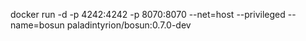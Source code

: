 docker run -d -p 4242:4242 -p 8070:8070 --net=host --privileged --name=bosun paladintyrion/bosun:0.7.0-dev
